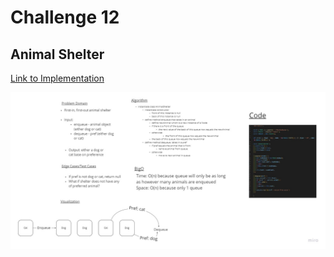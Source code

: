 # Challenge 12

## Animal Shelter

[Link to Implementation](/implementations/AnimalShelter.js)

![animal-shelter](/img/stack-queue-animal-shelter.jpg)
